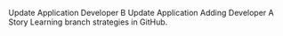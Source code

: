 Update Application Developer B
Update Application Adding Developer A Story
Learning branch strategies in GitHub.
